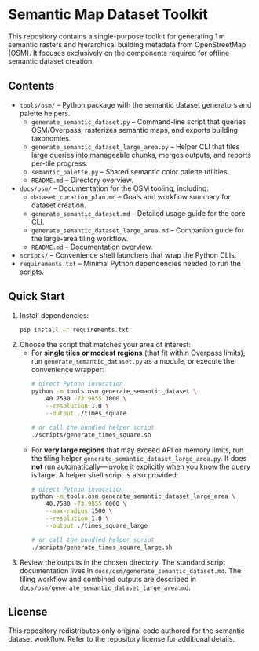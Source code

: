# Semantic Map Dataset Toolkit

This repository contains a single-purpose toolkit for generating 1 m semantic
rasters and hierarchical building metadata from OpenStreetMap (OSM). It focuses
exclusively on the components required for offline semantic dataset creation.

## Contents

- `tools/osm/` – Python package with the semantic dataset generators and
  palette helpers.
  - `generate_semantic_dataset.py` – Command-line script that queries
    OSM/Overpass, rasterizes semantic maps, and exports building taxonomies.
  - `generate_semantic_dataset_large_area.py` – Helper CLI that tiles large
    queries into manageable chunks, merges outputs, and reports per-tile
    progress.
  - `semantic_palette.py` – Shared semantic color palette utilities.
  - `README.md` – Directory overview.
- `docs/osm/` – Documentation for the OSM tooling, including:
  - `dataset_curation_plan.md` – Goals and workflow summary for dataset
    creation.
  - `generate_semantic_dataset.md` – Detailed usage guide for the core CLI.
  - `generate_semantic_dataset_large_area.md` – Companion guide for the
    large-area tiling workflow.
  - `README.md` – Documentation overview.
- `scripts/` – Convenience shell launchers that wrap the Python CLIs.
- `requirements.txt` – Minimal Python dependencies needed to run the scripts.

## Quick Start

1. Install dependencies:
   ```bash
   pip install -r requirements.txt
   ```
2. Choose the script that matches your area of interest:
   - For **single tiles or modest regions** (that fit within Overpass limits),
     run `generate_semantic_dataset.py` as a module, or execute the convenience
     wrapper:
       ```bash
       # direct Python invocation
       python -m tools.osm.generate_semantic_dataset \
           40.7580 -73.9855 1000 \
           --resolution 1.0 \
           --output ./times_square

       # or call the bundled helper script
       ./scripts/generate_times_square.sh
       ```
   - For **very large regions** that may exceed API or memory limits, run the
     tiling helper `generate_semantic_dataset_large_area.py`. It does **not**
     run automatically—invoke it explicitly when you know the query is large.
     A helper shell script is also provided:
       ```bash
       # direct Python invocation
       python -m tools.osm.generate_semantic_dataset_large_area \
           40.7580 -73.9855 6000 \
           --max-radius 1500 \
           --resolution 1.0 \
           --output ./times_square_large

       # or call the bundled helper script
       ./scripts/generate_times_square_large.sh
       ```
3. Review the outputs in the chosen directory. The standard script documentation
   lives in `docs/osm/generate_semantic_dataset.md`. The tiling workflow and
   combined outputs are described in
   `docs/osm/generate_semantic_dataset_large_area.md`.

## License

This repository redistributes only original code authored for the semantic
dataset workflow. Refer to the repository license for additional details.
